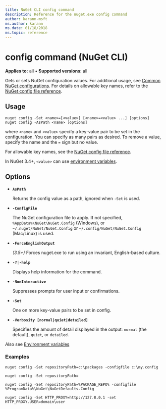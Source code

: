 ```yaml
---
title: NuGet CLI config command
description: Reference for the nuget.exe config command
author: karann-msft
ms.author: karann
ms.date: 01/18/2018
ms.topic: reference
---
```


# config command (NuGet CLI)

**Applies to:** all &bullet; **Supported versions**: all

Gets or sets NuGet configuration values. For additional usage, see [Common NuGet configurations](../../consume-packages/configuring-nuget-behavior.md). For details on allowable key names, refer to the [NuGet config file reference](../nuget-config-file.md).

## Usage

```cli
nuget config -Set <name>=[<value>] [<name>=<value> ...] [options]
nuget config -AsPath <name> [options]
```

where `<name>` and `<value>` specify a key-value pair to be set in the configuration. You can specify as many pairs as desired. To remove a value, specify the name and the `=` sign but no value.

For allowable key names, see the [NuGet config file reference](../nuget-config-file.md).

In NuGet 3.4+, `<value>` can use [environment variables](cli-ref-environment-variables.md).

## Options


- **`AsPath`**

  Returns the config value as a path, ignored when `-Set` is used.

- **`-ConfigFile`**

  The NuGet configuration file to apply. If not specified, `%AppData%\NuGet\NuGet.Config` (Windows), or `~/.nuget/NuGet/NuGet.Config` or `~/.config/NuGet/NuGet.Config` (Mac/Linux) is used.

- **`-ForceEnglishOutput`**

  *(3.5+)* Forces nuget.exe to run using an invariant, English-based culture.

- **`-?|-help`**

  Displays help information for the command.

- **`-NonInteractive`**

  Suppresses prompts for user input or confirmations.

- **`-Set`**

  One on more key-value pairs to be set in config.

- **`-Verbosity [normal|quiet|detailed]`**

  Specifies the amount of detail displayed in the output: `normal` (the default), `quiet`, or `detailed`.

Also see [Environment variables](cli-ref-environment-variables.md)

### Examples

```cli
nuget config -Set repositoryPath=c:\packages -configfile c:\my.config

nuget config -Set repositoryPath=

nuget config -Set repositoryPath=%PACKAGE_REPO% -configfile %ProgramData%\NuGet\NuGetDefaults.Config

nuget config -Set HTTP_PROXY=http://127.0.0.1 -set HTTP_PROXY.USER=domain\user
```
